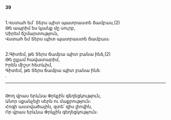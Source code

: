 **39**

\
1.Վստահ եմ` Տերս պիտ պատրաստե ճամբաս,(2)\
Թե ապրիմ ես կյանք մը սուրբ,\
Սիրեմ ճշմարտություն,\
Վստահ եմ Տերս պիտ պատրաստե ճամբաս։

\
2.Գիտեմ, թե Տերս ճամբա պիտ բանա ինձ,(2)\
Թե ըլլամ հավատարիմ,\
Իրեն միշտ հետևիմ,\
Գիտեմ, թե Տերս ճամբա պիտ բանա ինձ:\
.

---

\
Թող վրաս երևնա Փրկչին գեղեցկություն,\
Անոր սքանչելի սերն ու մաքրություն։\
Հոգի աստվածային, զտե՛ զիս լիովին,\
Որ վրաս երևնա Փրկչին գեղեցկություն։
